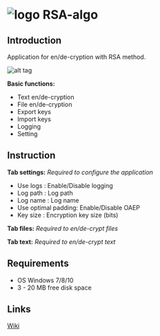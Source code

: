 # ![logo](http://s32.postimg.org/ga6dwr6fl/icon.png) RSA-algo

## Introduction
Application for en/de-cryption with RSA method.

![alt tag](https://s32.postimg.org/il6wid6th/rsa_encryption.jpg)

**Basic functions:**
- Text en/de-cryption
- File en/de-cryption
- Export keys
- Import keys
- Logging
- Setting

## Instruction
**Tab settings:**
*Required to configure the application*
- Use logs : Enable/Disable logging
- Log path : Log path
- Log name : Log name
- Use optimal padding: Enable/Disable OAEP
- Key size : Encryption key size (bits)

**Tab files:**
*Required to en/de-crypt files*

**Tab text:**
*Required to en/de-crypt text*

## Requirements
- OS Windows 7/8/10
- 3 - 20 MB free disk space

## Links

[Wiki](https://simple.wikipedia.org/wiki/RSA_(algorithm))